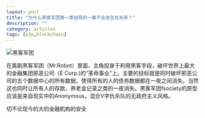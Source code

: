 ```yaml
---
layout: post
title: "为什么黑客军团第一季结局的一幕不会发生在未来？"
description: ""
category: articles
tags: [p2p,blockchain]
---
```


![黑客军团](http://movie.douban.com/photos/photo/2246532813/#title-anchor)

在美剧黑客军团（Mr.Robot）里面，主角投身于利用黑客手段，破坏世界上最大的金融集团邪恶公司（E Corp.)的“革命事业”上。主要的目标就是同时破坏邪恶公司的五个数据中心的所有数据，使得所有的人的债务数据都在一夜之间消失。当然这也同时让所有人的存款，养老金记录之类的一夜消失。黑客军团fsociety的原型应该是来自现实中的Anonymous，混合V字仇杀队的无政府主义风格。

切不论现今的大的金融机构的安全
